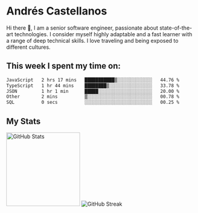 # Andrés Castellanos

Hi there 👋, I am a senior software engineer, passionate about state-of-the-art technologies. I consider myself highly adaptable and a fast learner with a range of deep technical skills. I love traveling and being exposed to different cultures.

## This week I spent my time on:

<!--START_SECTION:waka-->

```txt
JavaScript   2 hrs 17 mins   ███████████▒░░░░░░░░░░░░░   44.76 %
TypeScript   1 hr 44 mins    ████████▒░░░░░░░░░░░░░░░░   33.78 %
JSON         1 hr 1 min      █████░░░░░░░░░░░░░░░░░░░░   20.00 %
Other        2 mins          ▒░░░░░░░░░░░░░░░░░░░░░░░░   00.78 %
SQL          0 secs          ░░░░░░░░░░░░░░░░░░░░░░░░░   00.25 %
```

<!--END_SECTION:waka-->

## My Stats

<img height="195" src="https://github-readme-stats.vercel.app/api?username=andrescv&show_icons=true&theme=onedark&hide_border=true&card_width=495" alt="GitHub Stats" />

<img src="https://streak-stats.demolab.com?user=andrescv&theme=one-dark-pro&hide_border=true" alt="GitHub Streak" />
